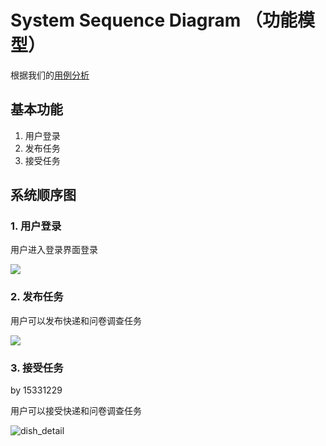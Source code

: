 

# System Sequence Diagram （功能模型）

根据我们的[用例分析](https://github.com/make-money-sysu/Dashboard/blob/master/文档内容/image/usecase.png)

## 基本功能

1. 用户登录
2. 发布任务
3. 接受任务


## 系统顺序图

### 1. 用户登录


用户进入登录界面登录

![](https://raw.githubusercontent.com/rookies-sysu/Dashboard/master/imgs/ssd/ssd_menu.png)


### 2. 发布任务


用户可以发布快递和问卷调查任务

![](https://raw.githubusercontent.com/rookies-sysu/Dashboard/master/imgs/ssd/ssd_today.png)



### 3. 接受任务

by 15331229

用户可以接受快递和问卷调查任务

![dish_detail](https://github.com/rookies-sysu/Dashboard/blob/master/imgs/ssd/ssd_dish_detail.png?raw=true)






